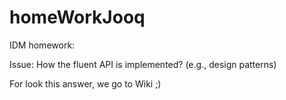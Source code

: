 # homeWorkJooq

IDM homework:

Issue: How the fluent API is implemented? (e.g., design patterns)

For look this answer, we go to Wiki ;)
